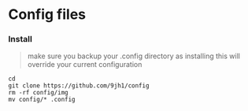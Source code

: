 # Config files
### Install
> make sure you backup your .config directory as installing this will override your current configuration
```
cd
git clone https://github.com/9jh1/config
rm -rf config/img
mv config/* .config
```
